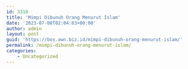 ```yaml
---
id: 3318
title: 'Mimpi Dibunuh Orang Menurut Islam'
date: '2023-07-08T02:04:03+00:00'
author: admin
layout: post
guid: 'https://bos.awn.biz.id/mimpi-dibunuh-orang-menurut-islam/'
permalink: /mimpi-dibunuh-orang-menurut-islam/
categories:
    - Uncategorized
---
```


